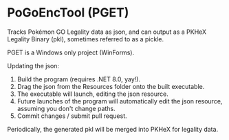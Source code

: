 # PoGoEncTool (PGET)
Tracks Pokémon GO Legality data as json, and can output as a PKHeX Legality Binary (pkl), sometimes referred to as a pickle.

PGET is a Windows only project (WinForms).

Updating the json:
1. Build the program (requires .NET 8.0, yay!).
2. Drag the json from the Resources folder onto the built executable.
3. The executable will launch, editing the json resource.
4. Future launches of the program will automatically edit the json resource, assuming you don't change paths.
5. Commit changes / submit pull request.

Periodically, the generated pkl will be merged into PKHeX for legality data.
